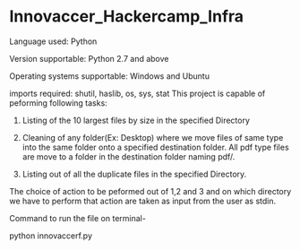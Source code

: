 # Innovaccer_Hackercamp_Infra

Language used: Python

Version supportable: Python 2.7 and above

Operating systems supportable: Windows and Ubuntu

imports required: shutil, haslib, os, sys, stat 
This project is capable of peforming following tasks:

1) Listing of the 10 largest files by size in the specified Directory

2) Cleaning of any folder(Ex: Desktop) where we move files of same type into the same folder onto a specified destination folder. All pdf type files are move to a folder in the destination folder naming pdf/.

3) Listing out of all the duplicate files in the specified Directory.

The choice of action to be peformed out of 1,2 and 3 and on which directory we have to perform that action are taken as input from the user as stdin.

Command to run the file on terminal-

python innovaccerf.py
